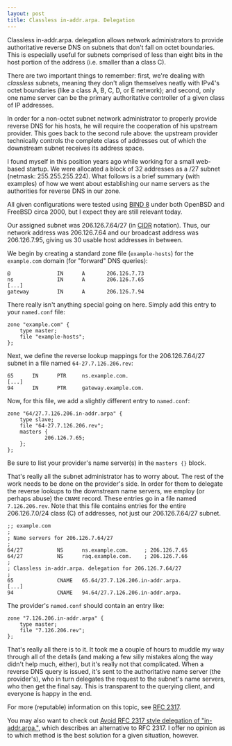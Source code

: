 ```yaml
---
layout: post
title: Classless in-addr.arpa. Delegation
---
```


Classless in-addr.arpa. delegation allows network administrators to provide
authoritative reverse DNS on subnets that don't fall on octet boundaries.
This is especially useful for subnets comprised of less than eight bits in the
host portion of the address (i.e. smaller than a class C).

There are two important things to remember: first, we're dealing with
*classless* subnets, meaning they don't align themselves neatly with IPv4's
octet boundaries (like a class A, B, C, D, or E network); and second, only one
name server can be the primary authoritative controller of a given class of IP
addresses.

In order for a non-octet subnet network administrator to properly provide
reverse DNS for his hosts, he will require the cooperation of his upstream
provider.  This goes back to the second rule above: the upstream provider
technically controls the complete class of addresses out of which the
downstream subnet receives its address space.

I found myself in this position years ago while working for a small web-based
startup.  We were allocated a block of 32 addresses as a /27 subnet (netmask:
255.255.255.224).  What follows is a brief summary (with examples) of how we
went about establishing our name servers as the authorities for reverse DNS in
our zone.

All given configurations were tested using [BIND 8][bind] under both OpenBSD
and FreeBSD circa 2000, but I expect they are still relevant today.

Our assigned subnet was 206.126.7.64/27 (in [CIDR][] notation).  Thus, our
network address was 206.126.7.64 and our broadcast address was 206.126.7.95,
giving us 30 usable host addresses in between. 

We begin by creating a standard zone file (`example-hosts`) for the
`example.com` domain (for "forward" DNS queries):

    @               IN      A       206.126.7.73
    ns              IN      A       206.126.7.65
    [...]
    gateway         IN      A       206.126.7.94

There really isn't anything special going on here.  Simply add this entry to
your `named.conf` file:

    zone "example.com" {
        type master;
        file "example-hosts";
    };

Next, we define the reverse lookup mappings for the 206.126.7.64/27 subnet in
a file named `64-27.7.126.206.rev`:

    65      IN      PTR     ns.example.com.
    [...]
    94      IN      PTR     gateway.example.com.

Now, for this file, we add a slightly different entry to `named.conf`:

    zone "64/27.7.126.206.in-addr.arpa" {
        type slave;     
        file "64-27.7.126.206.rev";
        masters {
                206.126.7.65;
        };
    };

Be sure to list your provider's name server(s) in the `masters {}` block. 

That's really all the subnet administrator has to worry about.  The rest of
the work needs to be done on the provider's side.  In order for them to
delegate the reverse lookups to the downstream name servers, we employ (or
perhaps abuse) the `CNAME` record. These entries go in a file named
`7.126.206.rev`.  Note that this file contains entries for the entire
206.126.7.0/24 class (C) of addresses, not just our 206.126.7.64/27 subnet.

    ;; example.com
    ;
    ; Name servers for 206.126.7.64/27
    ;
    64/27           NS      ns.example.com.     ; 206.126.7.65
    64/27           NS      raq.example.com.    ; 206.126.7.66
    ;
    ; Classless in-addr.arpa. delegation for 206.126.7.64/27
    ;
    65              CNAME   65.64/27.7.126.206.in-addr.arpa.
    [...]
    94              CNAME   94.64/27.7.126.206.in-addr.arpa.

The provider's `named.conf` should contain an entry like:

    zone "7.126.206.in-addr.arpa" {
        type master;
        file "7.126.206.rev";
    };

That's really all there is to it.  It took me a couple of hours to muddle my
way through all of the details (and making a few silly mistakes along the way
didn't help much, either), but it's really not that complicated.  When a
reverse DNS query is issued, it's sent to the authoritative name server (the
provider's), who in turn delegates the request to the subnet's name servers,
who then get the final say.  This is transparent to the querying client, and
everyone is happy in the end. 

For more (reputable) information on this topic, see [RFC 2317][rfc2317].

You may also want to check out [Avoid RFC 2317 style delegation of
"in-addr.arpa."](http://homepages.tesco.net/J.deBoynePollard/FGA/avoid-rfc-2317-delegation.html), which describes an alternative to RFC 2317.  I offer no
opinion as to which method is the best solution for a given situation,
however.

[bind]: https://www.isc.org/products/BIND/
[cidr]: http://en.wikipedia.org/wiki/Classless_Inter-Domain_Routing
[rfc2317]: http://www.faqs.org/rfcs/rfc2317.html
